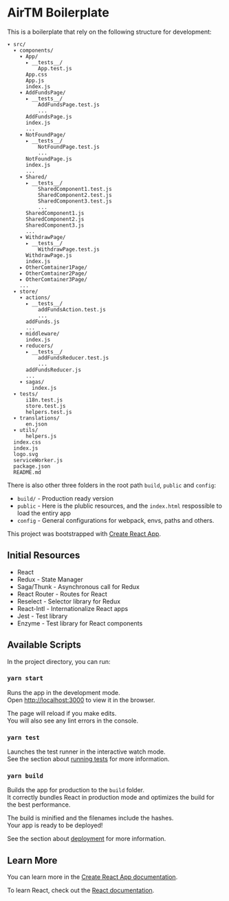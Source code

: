 
# AirTM Boilerplate

This is a boilerplate that rely on the following structure for development:
```
▾ src/
  ▾ components/
    ▾ App/
      ▸ __tests__/
          App.test.js
      App.css
      App.js
      index.js
    ▾ AddFundsPage/
      ▸ __tests__/
          AddFundsPage.test.js
          ...
      AddFundsPage.js
      index.js
      ...
    ▾ NotFoundPage/
      ▸ __tests__/
          NotFoundPage.test.js
          ...
      NotFoundPage.js
      index.js
      ...
    ▾ Shared/
      ▸ __tests__/
          SharedComponent1.test.js
          SharedComponent2.test.js
          SharedComponent3.test.js
          ...
      SharedComponent1.js
      SharedComponent2.js
      SharedComponent3.js
      ...
    ▾ WithdrawPage/
      ▸ __tests__/
          WithdrawPage.test.js
      WithdrawPage.js
      index.js
    ▸ OtherComtainer1Page/
    ▸ OtherComtainer2Page/
    ▸ OtherComtainer3Page/
    ...
  ▾ store/
    ▾ actions/
      ▸ __tests__/
          addFundsAction.test.js
          ...
      addFunds.js
      ...
    ▾ middleware/
      index.js
    ▾ reducers/
      ▸ __tests__/
          addFundsReducer.test.js
          ...
      addFundsReducer.js
      ...
    ▾ sagas/
        index.js
  ▾ tests/
      i18n.test.js
      store.test.js
      helpers.test.js
  ▾ translations/
      en.json
  ▾ utils/
      helpers.js
  index.css
  index.js
  logo.svg
  serviceWorker.js
  package.json
  README.md
```

There is also other three folders in the root path `build`, `public` and `config`:

- `build/` - Production ready version
- `public` - Here is the plublic resources, and the `index.html` respossible to load the entiry app
- `config` - General configurations for webpack, envs, paths and others. 

This project was bootstrapped with [Create React App](https://github.com/facebook/create-react-app).

## Initial Resources

- React
- Redux - State Manager
- Saga/Thunk - Asynchronous call for Redux
- React Router - Routes for React
- Reselect - Selector library for Redux 
- React-Intl - Internationalize React apps
- Jest - Test library
- Enzyme - Test library for React components

## Available Scripts

In the project directory, you can run:

### `yarn start`

Runs the app in the development mode.<br>
Open [http://localhost:3000](http://localhost:3000) to view it in the browser.

The page will reload if you make edits.<br>
You will also see any lint errors in the console.

### `yarn test`

Launches the test runner in the interactive watch mode.<br>
See the section about [running tests](https://facebook.github.io/create-react-app/docs/running-tests) for more information.

### `yarn build`

Builds the app for production to the `build` folder.<br>
It correctly bundles React in production mode and optimizes the build for the best performance.

The build is minified and the filenames include the hashes.<br>
Your app is ready to be deployed!

See the section about [deployment](https://facebook.github.io/create-react-app/docs/deployment) for more information.

## Learn More

You can learn more in the [Create React App documentation](https://facebook.github.io/create-react-app/docs/getting-started).

To learn React, check out the [React documentation](https://reactjs.org/).
